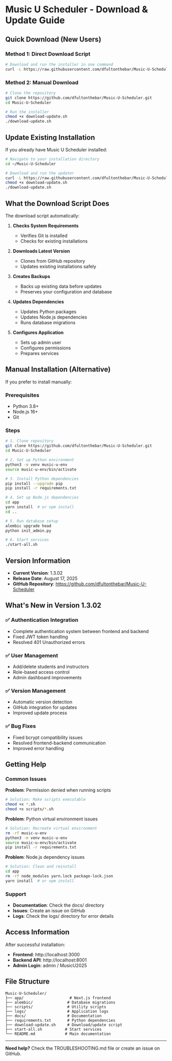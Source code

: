 
# Music U Scheduler - Download & Update Guide

## Quick Download (New Users)

### Method 1: Direct Download Script
```bash
# Download and run the installer in one command
curl -L https://raw.githubusercontent.com/dfultonthebar/Music-U-Scheduler/main/download-update.sh | bash
```

### Method 2: Manual Download
```bash
# Clone the repository
git clone https://github.com/dfultonthebar/Music-U-Scheduler.git
cd Music-U-Scheduler

# Run the installer
chmod +x download-update.sh
./download-update.sh
```

## Update Existing Installation

If you already have Music U Scheduler installed:

```bash
# Navigate to your installation directory
cd ~/Music-U-Scheduler

# Download and run the updater
curl -L https://raw.githubusercontent.com/dfultonthebar/Music-U-Scheduler/main/download-update.sh -o download-update.sh
chmod +x download-update.sh
./download-update.sh
```

## What the Download Script Does

The download script automatically:

1. **Checks System Requirements**
   - Verifies Git is installed
   - Checks for existing installations

2. **Downloads Latest Version**
   - Clones from GitHub repository
   - Updates existing installations safely

3. **Creates Backups**
   - Backs up existing data before updates
   - Preserves your configuration and database

4. **Updates Dependencies**
   - Updates Python packages
   - Updates Node.js dependencies
   - Runs database migrations

5. **Configures Application**
   - Sets up admin user
   - Configures permissions
   - Prepares services

## Manual Installation (Alternative)

If you prefer to install manually:

### Prerequisites
- Python 3.8+
- Node.js 16+
- Git

### Steps
```bash
# 1. Clone repository
git clone https://github.com/dfultonthebar/Music-U-Scheduler.git
cd Music-U-Scheduler

# 2. Set up Python environment
python3 -m venv music-u-env
source music-u-env/bin/activate

# 3. Install Python dependencies
pip install --upgrade pip
pip install -r requirements.txt

# 4. Set up Node.js dependencies
cd app
yarn install  # or npm install
cd ..

# 5. Run database setup
alembic upgrade head
python init_admin.py

# 6. Start services
./start-all.sh
```

## Version Information

- **Current Version**: 1.3.02
- **Release Date**: August 17, 2025
- **GitHub Repository**: https://github.com/dfultonthebar/Music-U-Scheduler

## What's New in Version 1.3.02

### ✅ Authentication Integration
- Complete authentication system between frontend and backend
- Fixed JWT token handling
- Resolved 401 Unauthorized errors

### ✅ User Management
- Add/delete students and instructors
- Role-based access control
- Admin dashboard improvements

### ✅ Version Management
- Automatic version detection
- GitHub integration for updates
- Improved update process

### ✅ Bug Fixes
- Fixed bcrypt compatibility issues
- Resolved frontend-backend communication
- Improved error handling

## Getting Help

### Common Issues

**Problem**: Permission denied when running scripts
```bash
# Solution: Make scripts executable
chmod +x *.sh
chmod +x scripts/*.sh
```

**Problem**: Python virtual environment issues
```bash
# Solution: Recreate virtual environment
rm -rf music-u-env
python3 -m venv music-u-env
source music-u-env/bin/activate
pip install -r requirements.txt
```

**Problem**: Node.js dependency issues
```bash
# Solution: Clean and reinstall
cd app
rm -rf node_modules yarn.lock package-lock.json
yarn install  # or npm install
```

### Support

- **Documentation**: Check the docs/ directory
- **Issues**: Create an issue on GitHub
- **Logs**: Check the logs/ directory for error details

## Access Information

After successful installation:

- **Frontend**: http://localhost:3000
- **Backend API**: http://localhost:8001
- **Admin Login**: admin / MusicU2025

## File Structure

```
Music-U-Scheduler/
├── app/                    # Next.js frontend
├── alembic/               # Database migrations
├── scripts/               # Utility scripts
├── logs/                  # Application logs
├── docs/                  # Documentation
├── requirements.txt       # Python dependencies
├── download-update.sh     # Download/update script
├── start-all.sh          # Start services
└── README.md             # Main documentation
```

---

**Need help?** Check the TROUBLESHOOTING.md file or create an issue on GitHub.
